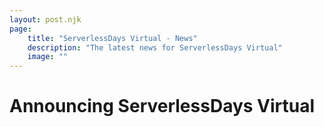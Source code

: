 ```yaml
---
layout: post.njk
page:
    title: "ServerlessDays Virtual - News"
    description: "The latest news for ServerlessDays Virtual"
    image: ""
---
```


# Announcing ServerlessDays Virtual


